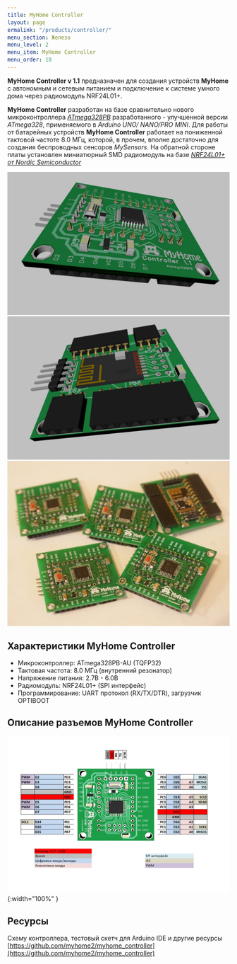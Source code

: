 ```yaml
---
title: MyHome Controller
layout: page
ermalink: "/products/controller/"
menu_section: Железо
menu_level: 2
menu_item: MyHome Controller
menu_order: 10
---
```


**MyHome Controller v 1.1** предназначен для создания устройств **MyHome** с автономным и 
сетевым питанием и подключение к системе умного дома через радиомодуль NRF24L01+.

**MyHome Controller** разработан на базе сравнительно нового микроконтроллера
*[ATmega328PB](http://ww1.microchip.com/downloads/en/DeviceDoc/40001906A.pdf)*
разработанного - улучшенной версии *ATmega328*, применяемого в *Arduino UNO/ NANO/PRO MINI*.
Для работы от батарейных устройств **MyHome Controller** работает на пониженной тактовой частоте 
8.0 МГц, которой, в прочем, вполне достаточно для создания беспроводных сенсоров *MySensors*.
На обратной стороне платы установлен миниатюрный SMD радиомодуль на базе
*[NRF24L01+ от Nordic Semiconductor](https://www.nordicsemi.com/-/media/DocLib/Other/Product_Spec/nRF24L01PPSv10.pdf)*

![](/products/c3.jpg)
![](/products/c4.jpg)
![](/products/101.jpg)

## Характеристики MyHome Controller
- Микроконтроллер: ATmega328PB-AU (TQFP32)
- Тактовая частота: 8.0 МГц (внутренний резонатор)
- Напряжение питания: 2.7В - 6.0В
- Радиомодуль: NRF24L01+ (SPI интерфейс)
- Программирование: UART протокол (RX/TX/DTR), загрузчик OPTIBOOT

## Описание разъемов MyHome Controller
![](/products/pinout.jpg){:width="100%" }

## Ресурсы
Схему контроллера, тестовый скетч для Arduino IDE и другие ресурсы
[https://github.com/myhome2/myhome_controller](https://github.com/myhome2/myhome_controller)